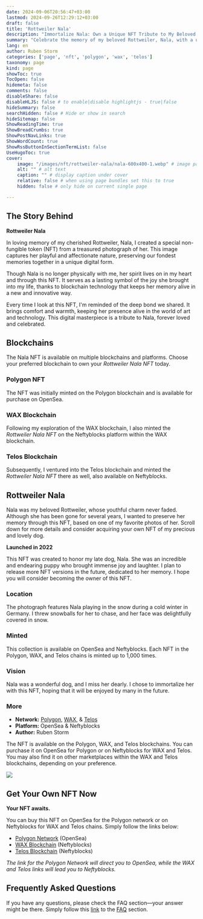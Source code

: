 ```yaml
---
date: 2024-09-06T20:56:47+03:00
lastmod: 2024-09-26T12:29:12+03:00
draft: false
title: 'Rottweiler Nala'
description: "Immortalize Nala: Own a Unique NFT Tribute to My Beloved Rottweiler"
summary: "Celebrate the memory of my beloved Rottweiler, Nala, with a unique NFT. This digital artwork captures her playful spirit and loving nature, immortalized from a cherished photograph. Available on Polygon, WAX, and Telos blockchains, this NFT is a heartfelt tribute to Nala, preserving her essence in the world of art and technology. Own a piece of her legacy today."
lang: en
author: Ruben Storm
categories: ['page', 'nft', 'polygon', 'wax', 'telos']
taxonomy: page
kind: page
showToc: true
TocOpen: false
hidemeta: false
comments: false
disableShare: false
disableHLJS: false # to enable|disable highlightjs - true|false
hideSummary: false
searchHidden: false # Hide or show in search
hideSitemap: false
ShowReadingTime: true
ShowBreadCrumbs: true
ShowPostNavLinks: true
ShowWordCount: true
ShowRssButtonInSectionTermList: false
UseHugoToc: true
cover:
    image: "/images/nft/rottweiler-nala/nala-600x400-1.webp" # image path/url
    alt: "" # alt text
    caption: "" # display caption under cover
    relative: false # when using page bundles set this to true
    hidden: false # only hide on current single page

---
```


## The Story Behind
**Rottweiler Nala**

In loving memory of my cherished Rottweiler, Nala, I created a special non-fungible token (NFT) from a treasured photograph of her. This image captures her playful and affectionate nature, preserving our fondest memories together in a unique digital form.

Though Nala is no longer physically with me, her spirit lives on in my heart and through this NFT. It serves as a lasting symbol of the joy she brought into my life, thanks to blockchain technology that keeps her memory alive in a new and innovative way.

Every time I look at this NFT, I'm reminded of the deep bond we shared. It brings comfort and warmth, keeping her presence alive in the world of art and technology. This digital masterpiece is a tribute to Nala, forever loved and celebrated.

## Blockchains

The Nala NFT is available on multiple blockchains and platforms. Choose your preferred blockchain to own your *Rottweiler Nala NFT* today.

### Polygon NFT

The NFT was initially minted on the Polygon blockchain and is available for purchase on OpenSea.

### WAX Blockchain

Following my exploration of the WAX blockchain, I also minted the *Rottweiler Nala NFT* on the Neftyblocks platform within the WAX blockchain.

### Telos Blockchain

Subsequently, I ventured into the Telos blockchain and minted the *Rottweiler Nala NFT* there as well, also available on Neftyblocks.

## Rottweiler Nala

Nala was my beloved Rottweiler, whose youthful charm never faded. Although she has been gone for several years, I wanted to preserve her memory through this NFT, based on one of my favorite photos of her. Scroll down for more details and consider acquiring your own NFT of my precious and lovely dog.

**Launched in 2022**

This NFT was created to honor my late dog, Nala. She was an incredible and endearing puppy who brought immense joy and laughter. I plan to release more NFT versions in the future, dedicated to her memory. I hope you will consider becoming the owner of this NFT.

### Location

The photograph features Nala playing in the snow during a cold winter in Germany. I threw snowballs for her to chase, and her face was delightfully covered in snow.

### Minted

This collection is available on OpenSea and Neftyblocks. Each NFT in the Polygon, WAX, and Telos chains is minted up to 1,000 times.

### Vision

Nala was a wonderful dog, and I miss her dearly. I chose to immortalize her with this NFT, hoping that it will be enjoyed by many in the future.

### More

- **Network:** [Polygon][defPolExplorer], [WAX][defWAXExplorer], & [Telos][defTelosExplorer]
- **Platform:** OpenSea & Neftyblocks
- **Author:** Ruben Storm

The NFT is available on the Polygon, WAX, and Telos blockchains. You can purchase it on OpenSea for Polygon or on Neftyblocks for WAX and Telos. You may also find it on other marketplaces within the WAX and Telos blockchains, depending on your preference.

![][defNalaImage]

## Get Your Own NFT Now

**Your NFT awaits.**

You can buy this NFT on OpenSea for the Polygon network or on Neftyblocks for WAX and Telos chains. Simply follow the links below:

- [Polygon Network][defPolygonLink] (OpenSea)
- [WAX Blockchain][defWaxLink] (Neftyblocks)
- [Telos Blockchain][defTelosLink] (Neftyblocks)

*The link for the Polygon Network will direct you to OpenSea, while the WAX and Telos links will lead you to Neftyblocks.*

## Frequently Asked Questions

If you have any questions, please check the FAQ section—your answer might be there. Simply follow this [link][defFAQlink] to the [FAQ][defFAQlink] section.


[defPolygonLink]: https://opensea.io/collection/rottweiler-nala
[defTelosLink]: https://telos.neftyblocks.com/collection/rottweilnala
[defWaxLink]: https://neftyblocks.com/collection/rottweilnala
[defNalaImage]: /images/nft/rottweiler-nala/nala-350x350-1.webp
[defFAQlink]: /en/faq
[defPolExplorer]: https://polygonscan.com/
[defWAXExplorer]: https://waxblock.io/
[defTelosExplorer]: https://explorer.telos.net/
